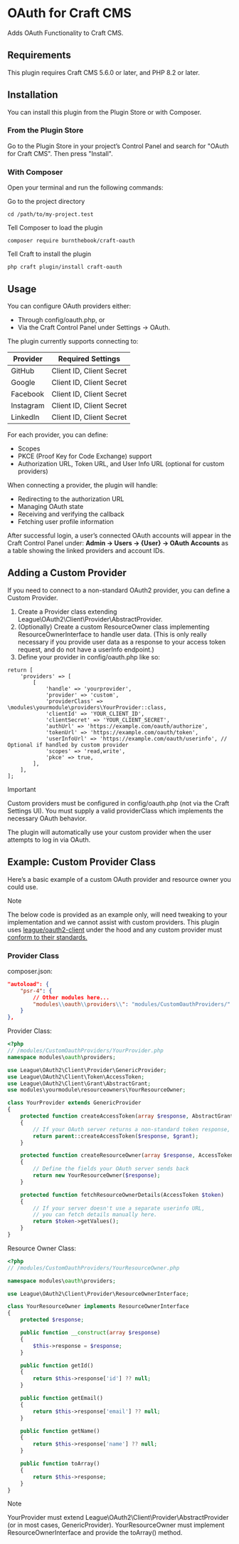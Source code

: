 # OAuth for Craft CMS

Adds OAuth Functionality to Craft CMS.

## Requirements

This plugin requires Craft CMS 5.6.0 or later, and PHP 8.2 or later.

## Installation

You can install this plugin from the Plugin Store or with Composer.

### From the Plugin Store

Go to the Plugin Store in your project’s Control Panel and search for "OAuth for Craft CMS". Then press "Install".

### With Composer

Open your terminal and run the following commands:

Go to the project directory

    cd /path/to/my-project.test

Tell Composer to load the plugin

    composer require burnthebook/craft-oauth

Tell Craft to install the plugin

    php craft plugin/install craft-oauth

## Usage

You can configure OAuth providers either:
- Through config/oauth.php, or
- Via the Craft Control Panel under Settings → OAuth.

The plugin currently supports connecting to:

| Provider | Required Settings |
| -------- | ----------------- |
| GitHub | Client ID, Client Secret |
| Google | Client ID, Client Secret |
| Facebook | Client ID, Client Secret |
| Instagram | Client ID, Client Secret |
| LinkedIn | Client ID, Client Secret |

For each provider, you can define:
- Scopes
- PKCE (Proof Key for Code Exchange) support
- Authorization URL, Token URL, and User Info URL (optional for custom providers)

When connecting a provider, the plugin will handle:
- Redirecting to the authorization URL
- Managing OAuth state
- Receiving and verifying the callback
- Fetching user profile information

After successful login, a user’s connected OAuth accounts will appear in the Craft Control Panel under: **Admin → Users → {User} → OAuth Accounts** as a table showing the linked providers and account IDs.

## Adding a Custom Provider

If you need to connect to a non-standard OAuth2 provider, you can define a Custom Provider.

1. Create a Provider class extending League\OAuth2\Client\Provider\AbstractProvider.
2. (Optionally) Create a custom ResourceOwner class implementing ResourceOwnerInterface to handle user data. (This is only really necessary if you provide user data as a response to your access token request, and do not have a userInfo endpoint.)
3. Define your provider in config/oauth.php like so:

```
return [
    'providers' => [
        [
            'handle' => 'yourprovider',
            'provider' => 'custom',
            'providerClass' => \modules\yourmodule\providers\YourProvider::class,
            'clientId' => 'YOUR_CLIENT_ID',
            'clientSecret' => 'YOUR_CLIENT_SECRET',
            'authUrl' => 'https://example.com/oauth/authorize',
            'tokenUrl' => 'https://example.com/oauth/token',
            'userInfoUrl' => 'https://example.com/oauth/userinfo', // Optional if handled by custom provider
            'scopes' => 'read,write',
            'pkce' => true,
        ],
    ],
];
```

> [!IMPORTANT]
> Custom providers must be configured in config/oauth.php (not via the Craft Settings UI).
> You must supply a valid providerClass which implements the necessary OAuth behavior.

The plugin will automatically use your custom provider when the user attempts to log in via OAuth.

## Example: Custom Provider Class

Here’s a basic example of a custom OAuth provider and resource owner you could use.

> [!NOTE]
> The below code is provided as an example only, will need tweaking to your implementation and we cannot assist with custom providers.
> This plugin uses [league/oauth2-client](https://oauth2-client.thephpleague.com/) under the hood and any custom provider must [conform to their standards.](https://oauth2-client.thephpleague.com/providers/implementing/)

### Provider Class

composer.json:

```json
"autoload": {
    "psr-4": {
        // Other modules here...
        "modules\\oauth\\providers\\": "modules/CustomOauthProviders/"
    }
},
```

Provider Class:

```php
<?php
// /modules/CustomOauthProviders/YourProvider.php
namespace modules\oauth\providers;

use League\OAuth2\Client\Provider\GenericProvider;
use League\OAuth2\Client\Token\AccessToken;
use League\OAuth2\Client\Grant\AbstractGrant;
use modules\yourmodule\resourceowners\YourResourceOwner;

class YourProvider extends GenericProvider
{
    protected function createAccessToken(array $response, AbstractGrant $grant)
    {
        // If your OAuth server returns a non-standard token response, you can adjust it here
        return parent::createAccessToken($response, $grant);
    }

    protected function createResourceOwner(array $response, AccessToken $token)
    {
        // Define the fields your OAuth server sends back
        return new YourResourceOwner($response);
    }

    protected function fetchResourceOwnerDetails(AccessToken $token)
    {
        // If your server doesn't use a separate userinfo URL,
        // you can fetch details manually here.
        return $token->getValues();
    }
}
```

Resource Owner Class:

```php
<?php
// /modules/CustomOauthProviders/YourResourceOwner.php

namespace modules\oauth\providers;

use League\OAuth2\Client\Provider\ResourceOwnerInterface;

class YourResourceOwner implements ResourceOwnerInterface
{
    protected $response;

    public function __construct(array $response)
    {
        $this->response = $response;
    }

    public function getId()
    {
        return $this->response['id'] ?? null;
    }

    public function getEmail()
    {
        return $this->response['email'] ?? null;
    }

    public function getName()
    {
        return $this->response['name'] ?? null;
    }

    public function toArray()
    {
        return $this->response;
    }
}
```

> [!NOTE] 
> YourProvider must extend League\OAuth2\Client\Provider\AbstractProvider (or in most cases, GenericProvider).
> YourResourceOwner must implement ResourceOwnerInterface and provide the toArray() method.